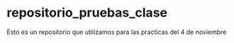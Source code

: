 # repositorio_pruebas_clase
Esto es un repositorio que utilizamos para las practicas del 4 de noviembre
